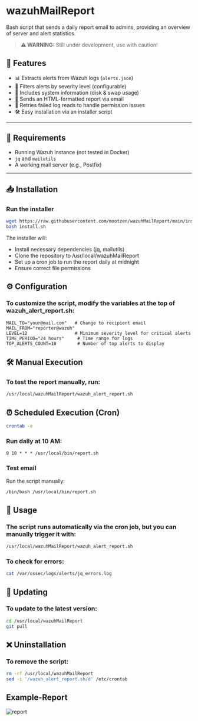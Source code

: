 # wazuhMailReport
Bash script that sends a daily report email to admins, providing an overview of server and alert statistics.

> **⚠️ WARNING:** Still under development, use with caution!

## 🚀 Features
- 📊 Extracts alerts from Wazuh logs (`alerts.json`)
- 🚨 Filters alerts by severity level (configurable)
- 💾 Includes system information (disk & swap usage)
- 📩 Sends an HTML-formatted report via email
- 🔄 Retries failed log reads to handle permission issues
- 🛠️ Easy installation via an installer script

---

## 📌 Requirements
- Running Wazuh instance (not tested in Docker)
- `jq` and `mailutils`
- A working mail server (e.g., Postfix)

---

## 📥 Installation
### **Run the installer**
```bash
wget https://raw.githubusercontent.com/mootzen/wazuhMailReport/main/install.sh
bash install.sh
```
The installer will:

- Install necessary dependencies (jq, mailutils)
- Clone the repository to /usr/local/wazuhMailReport
- Set up a cron job to run the report daily at midnight
- Ensure correct file permissions

## ⚙️ Configuration

### To customize the script, modify the variables at the top of wazuh_alert_report.sh:
```
MAIL_TO="your@mail.com"   # Change to recipient email
MAIL_FROM="reporter@wazuh"
LEVEL=12                  # Minimum severity level for critical alerts
TIME_PERIOD="24 hours"     # Time range for logs
TOP_ALERTS_COUNT=10        # Number of top alerts to display
```

## 🛠️ Manual Execution

### To test the report manually, run:

```bash
/usr/local/wazuhMailReport/wazuh_alert_report.sh
```

## ⏰ Scheduled Execution (Cron)
```bash
crontab -e
```
### Run daily at 10 AM:
```
0 10 * * * /usr/local/bin/report.sh
```

### Test email

Run the script manually:
```bash
/bin/bash /usr/local/bin/report.sh
```

## 📌 Usage

### The script runs automatically via the cron job, but you can manually trigger it with:

```bash
/usr/local/wazuhMailReport/wazuh_alert_report.sh
```
### To check for errors:

```bash
cat /var/ossec/logs/alerts/jq_errors.log
```

## 🔄 Updating

### To update to the latest version:

```bash
cd /usr/local/wazuhMailReport
git pull
```

## ❌ Uninstallation

### To remove the script:
``` bash
rm -rf /usr/local/wazuhMailReport
sed -i '/wazuh_alert_report.sh/d' /etc/crontab
```

## Example-Report
![report](https://github.com/user-attachments/assets/0bf8bb90-70d8-4445-b189-508042c3323d)
